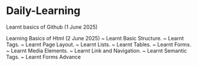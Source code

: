 # Daily-Learning

Learnt basics of Github (1 June 2025)

Learning Basics of Html (2 June 2025)
~ Learnt Basic Structure.
~ Learnt Tags.
~ Learnt Page Layout.
~ Learnt Lists.
~ Learnt Tables.
~ Learnt Forms.
~ Learnt Media Elements.
~ Learnt Link and Navigation.
~ Learnt Semantic Tags.
~ Learnt Forms Advance

